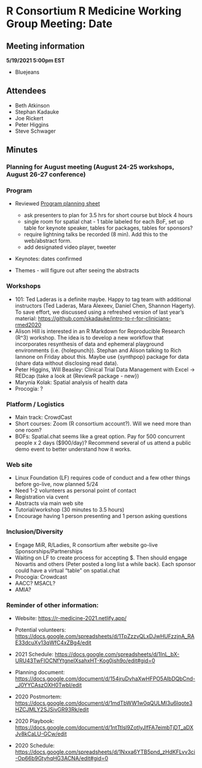 # R Consortium R Medicine Working Group Meeting: Date

## Meeting information

**5/19/2021 5:00pm EST**

* Bluejeans

## Attendees

* Beth Atkinson
* Stephan Kadauke
* Joe Rickert
* Peter Higgins
* Steve Schwager

## Minutes

### Planning for August meeting (August 24-25 workshops, August 26-27 conference)

### Program

- Reviewed [Program planning sheet]( https://docs.google.com/spreadsheets/d/1InL_bX-URU43TwFIOCNfYtgnelXsahxHT-Kog0jsh9o/edit#gid=0)
   + ask presenters to plan for 3.5 hrs for short course but block 4 hours
   + single room for spatial chat - 1 table labeled for each BoF, set up table for keynote speaker, tables for packages, tables for sponsors?  
   + require lightning talks be recorded (8 min). Add this to the web/abstract form. 
   + add designated video player, tweeter

- Keynotes: dates confirmed
- Themes - will figure out after seeing the abstracts

### Workshops

- 101: Ted Laderas is a definite maybe. Happy to tag team with additional instructors (Ted Laderas, Mara Alexeev, Daniel Chen, Shannon Hagerty). To save effort, we discussed using a refreshed version of last year’s material: https://github.com/skadauke/intro-to-r-for-clinicians-rmed2020
- Alison Hill is interested in an R Markdown for Reproducible Research (R^3) workshop. The idea is to develop a new workflow that incorporates resynthesis of data and ephemeral playground environments (i.e. {holepunch}). Stephan and Alison talking to Rich Iannone on Friday about this.  Maybe use {synthpop} package for data (share data without disclosing read data). 
- Peter Higgins, Will Beasley: Clinical Trial Data Management with Excel -> REDcap (take a look at {ReviewR package - new})
- Marynia Kolak: Spatial analysis of health data
- Procogia: ?

### Platform / Logistics

- Main track: CrowdCast
- Short courses: Zoom (R consortium account?). Will we need more than one room?
- BOFs: Spatial.chat seems like a great option. Pay for 500 concurrent people x 2 days ($900/day)? Recommend several of us attend a public demo event to better understand how it works. 

### Web site

- Linux Foundation (LF) requires code of conduct and a few other things before go-live, now planned 5/24
- Need 1-2 volunteers as personal point of contact
- Registration via cvent
- Abstracts via main web site
- Tutorial/workshop (30 minutes to 3.5 hours)
- Encourage having 1 person presenting and 1 person asking questions

### Inclusion/Diversity

- Engage MiR, R/Ladies, R consortium after website go-live
Sponsorships/Partnerships
- Waiting on LF to create process for accepting $. Then should engage Novartis and others (Peter posted a long list a while back). Each sponsor could have a virtual “table” on spatial.chat
- Procogia: Crowdcast
- AACC? MSACL?
- AMIA? 


### Reminder of other information: 

* Website: https://r-medicine-2021.netlify.app/

* Potential volunteers:
https://docs.google.com/spreadsheets/d/1TpZzzvQLxDJwHUFzzjnA_RAE33dcuXy13qWfC4xZBg4/edit

* 2021 Schedule: https://docs.google.com/spreadsheets/d/1InL_bX-URU43TwFIOCNfYtgnelXsahxHT-Kog0jsh9o/edit#gid=0

* Planning document: https://docs.google.com/document/d/154jruDvhaXwHFPO5AIbDQbCnd-_J0YYCAszOXH0TwbI/edit 

* 2020 Postmortem: https://docs.google.com/document/d/1mdTbWW1w0qQULMI3u6Iqote3HZCJMLY2SJSivGR93Rk/edit

* 2020 Playbook: https://docs.google.com/document/d/1ntTtIsl9ZotIyJlfFA7eimbTjDT_aDXJv8kCaLU-GCw/edit

* 2020 Schedule: https://docs.google.com/spreadsheets/d/1Nxxa6YTB5pnd_zHdKFLvv3ci-Op66b9GtyhqHG3ACNA/edit#gid=0

 



